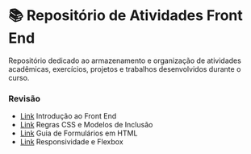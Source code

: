 # 📚 Repositório de Atividades Front End

Repositório dedicado ao armazenamento e organização de atividades acadêmicas, exercícios, projetos e trabalhos desenvolvidos durante o curso.

### Revisão

- [Link](/Aula01) Introdução ao Front End
- [Link](/Aula02) Regras CSS e Modelos de Inclusão
- [Link](/Aula03) Guia de Formulários em HTML
- [Link](/Aula04) Responsividade e Flexbox
